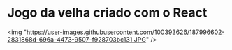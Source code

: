 # Jogo da velha criado com o React
<img "https://user-images.githubusercontent.com/100393626/187996602-2831868d-696a-4473-9507-f928703bc131.JPG" />